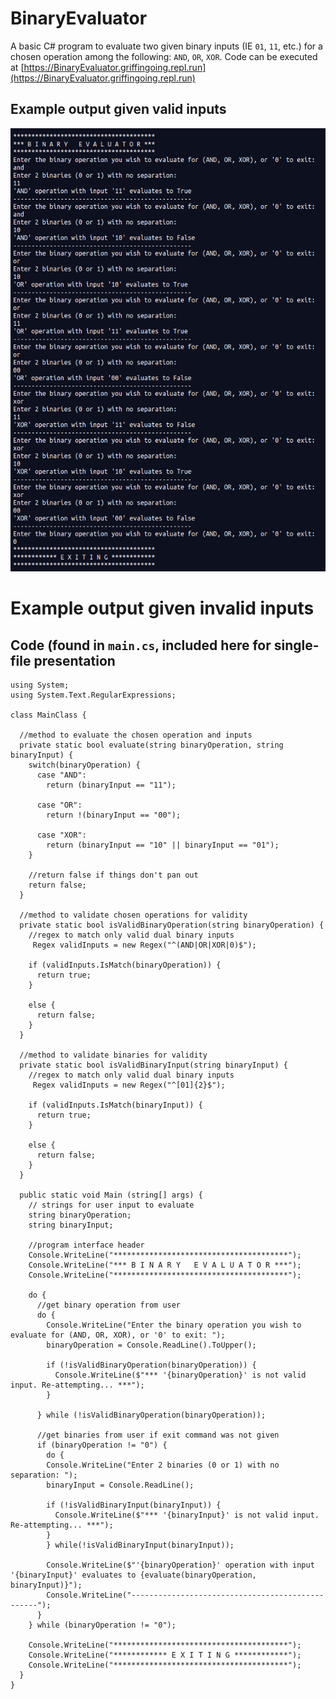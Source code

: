 # BinaryEvaluator
A basic C# program to evaluate two given binary inputs (IE `01`, `11`, etc.) for a chosen operation among the following: `AND`, `OR`, `XOR`.
Code can be executed at [https://BinaryEvaluator.griffingoing.repl.run](https://BinaryEvaluator.griffingoing.repl.run)

## Example output given valid inputs

![example output with valid inputs](https://github.com/GriffinGoing/BinaryEvaluator/blob/master/withValidInput.png)

# Example output given invalid inputs


## Code (found in `main.cs`, included here for single-file presentation
```
using System;
using System.Text.RegularExpressions;

class MainClass {

  //method to evaluate the chosen operation and inputs
  private static bool evaluate(string binaryOperation, string binaryInput) {
    switch(binaryOperation) {
      case "AND":
        return (binaryInput == "11");

      case "OR":
        return !(binaryInput == "00");

      case "XOR":
        return (binaryInput == "10" || binaryInput == "01");
    }

    //return false if things don't pan out
    return false;
  }

  //method to validate chosen operations for validity
  private static bool isValidBinaryOperation(string binaryOperation) {
    //regex to match only valid dual binary inputs
     Regex validInputs = new Regex("^(AND|OR|XOR|0)$");

    if (validInputs.IsMatch(binaryOperation)) {
      return true;
    }

    else {
      return false;
    }
  }

  //method to validate binaries for validity
  private static bool isValidBinaryInput(string binaryInput) {
    //regex to match only valid dual binary inputs
     Regex validInputs = new Regex("^[01]{2}$");

    if (validInputs.IsMatch(binaryInput)) {
      return true;
    }

    else {
      return false;
    }
  }

  public static void Main (string[] args) {
    // strings for user input to evaluate
    string binaryOperation;
    string binaryInput;

    //program interface header
    Console.WriteLine("***************************************");
    Console.WriteLine("*** B I N A R Y   E V A L U A T O R ***");
    Console.WriteLine("***************************************");

    do {
      //get binary operation from user
      do {
        Console.WriteLine("Enter the binary operation you wish to evaluate for (AND, OR, XOR), or '0' to exit: ");
        binaryOperation = Console.ReadLine().ToUpper();

        if (!isValidBinaryOperation(binaryOperation)) {
          Console.WriteLine($"*** '{binaryOperation}' is not valid input. Re-attempting... ***");
        }

      } while (!isValidBinaryOperation(binaryOperation));

      //get binaries from user if exit command was not given 
      if (binaryOperation != "0") {
        do {
        Console.WriteLine("Enter 2 binaries (0 or 1) with no separation: ");
        binaryInput = Console.ReadLine();

        if (!isValidBinaryInput(binaryInput)) {
          Console.WriteLine($"*** '{binaryInput}' is not valid input. Re-attempting... ***");
        }
        } while(!isValidBinaryInput(binaryInput));

        Console.WriteLine($"'{binaryOperation}' operation with input '{binaryInput}' evaluates to {evaluate(binaryOperation, binaryInput)}");
        Console.WriteLine("-------------------------------------------------");
      }     
    } while (binaryOperation != "0");
    
    Console.WriteLine("***************************************");
    Console.WriteLine("************ E X I T I N G ************");
    Console.WriteLine("***************************************");
  }
}
```
